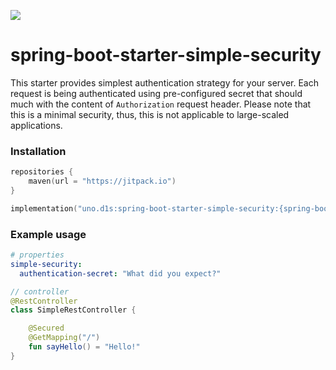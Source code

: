 [![](https://jitpack.io/v/d1snin/spring-boot-starter-simple-security.svg)](https://jitpack.io/#d1snin/spring-boot-starter-simple-security)

# spring-boot-starter-simple-security
This starter provides simplest authentication strategy for your server.
Each request is being authenticated using pre-configured secret that should much with the content of `Authorization` request header.
Please note that this is a minimal security, thus, this is not applicable to large-scaled applications.

### Installation
```kotlin
repositories {
    maven(url = "https://jitpack.io")
}

implementation("uno.d1s:spring-boot-starter-simple-security:{spring-boot-starter-simple-security version}")
```

### Example usage
```yaml
# properties
simple-security:
  authentication-secret: "What did you expect?"
```

```kotlin
// controller
@RestController
class SimpleRestController {

    @Secured
    @GetMapping("/")
    fun sayHello() = "Hello!"
}
```
